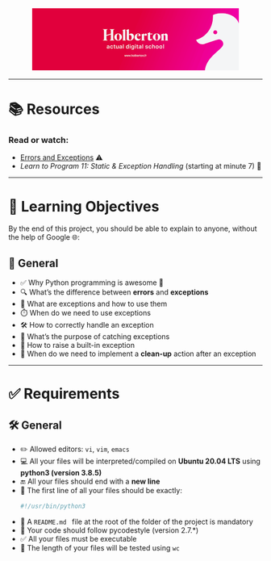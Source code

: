<div align="center"><img src="https://github.com/ksyv/holbertonschool-web_front_end/blob/main/baniere_holberton.png"></div>

---

# 📚 Resources

### Read or watch:
- [Errors and Exceptions](#) ⚠️
- *Learn to Program 11: Static & Exception Handling* (starting at minute 7) 🎥

---

# 🎯 Learning Objectives

By the end of this project, you should be able to explain to anyone, without the help of Google 🌐:

## 🧠 General
- ✅ Why Python programming is awesome 🐍
- 🔍 What’s the difference between **errors** and **exceptions**
- 🚨 What are exceptions and how to use them
- ⏱️ When do we need to use exceptions
- 🛠️ How to correctly handle an exception
- 🎯 What’s the purpose of catching exceptions
- 📢 How to raise a built-in exception
- 🧹 When do we need to implement a **clean-up** action after an exception

---

# ✅ Requirements

## 🛠️ General
- ✏️ Allowed editors: `vi`, `vim`, `emacs`
- 💻 All your files will be interpreted/compiled on **Ubuntu 20.04 LTS** using **python3 (version 3.8.5)**
- 🔚 All your files should end with a **new line**
- 🚀 The first line of all your files should be exactly:
  ```python
  #!/usr/bin/python3
    ```
- 📄 A ```README.md ``` file at the root of the folder of the project is mandatory
- 🎯 Your code should follow pycodestyle (version 2.7.*)
- ✅ All your files must be executable
- 📏 The length of your files will be tested using ``` wc ```
